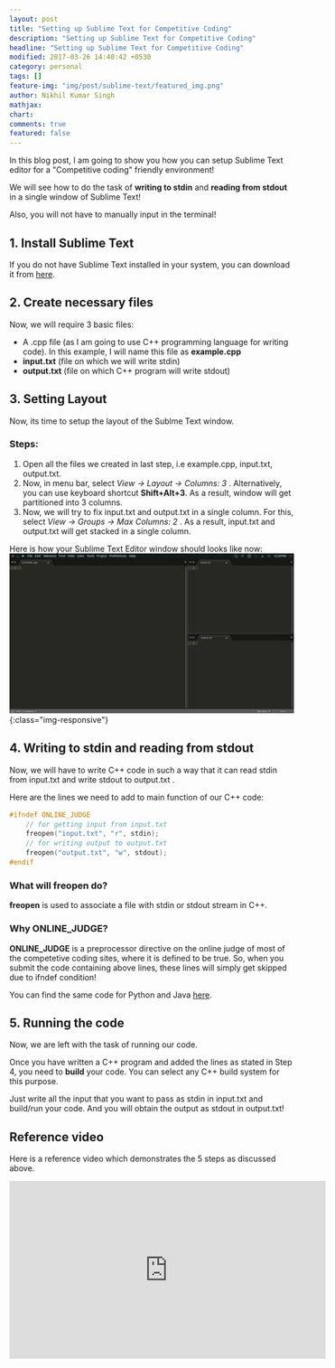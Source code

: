 ```yaml
---
layout: post
title: "Setting up Sublime Text for Competitive Coding"
description: "Setting up Sublime Text for Competitive Coding" 
headline: "Setting up Sublime Text for Competitive Coding"
modified: 2017-03-26 14:40:42 +0530
category: personal
tags: []
feature-img: "img/post/sublime-text/featured_img.png"
author: Nikhil Kumar Singh
mathjax: 
chart: 
comments: true
featured: false
---
```


In this blog post, I am going to show you how you can setup Sublime Text editor for a "Competitive coding" friendly environment!

We will see how to do the task of **writing to stdin** and **reading from stdout** in a single window of Sublime Text! 

Also, you will not have to manually input in the terminal!

## 1. Install Sublime Text

If you do not have Sublime Text installed in your system, you can download it from [here](https://www.sublimetext.com/3).


## 2. Create necessary files

Now, we will require 3 basic files:


- A .cpp file (as I am going to use C++ programming language for writing code). In this example, I will name this file as **example.cpp** 
- **input.txt** (file on which we will write stdin)
- **output.txt** (file on which C++ program will write stdout)


## 3. Setting Layout

Now, its time to setup the layout of the Sublme Text window.
### Steps:


1. Open all the files we created in last step, i.e example.cpp, input.txt, output.txt.
2. Now, in menu bar, select *View -> Layout -> Columns: 3* . Alternatively, you can use keyboard shortcut **Shift+Alt+3**. As a result, window will get partitioned into 3 columns.
3. Now, we will try to fix input.txt and output.txt in a single column. For this, select *View -> Groups -> Max Columns: 2* . As a result, input.txt and output.txt will get stacked in a single column.

Here is how your Sublime Text Editor window should looks like now:
![](/img/post/sublime-text/screen.png){:class="img-responsive"}


## 4. Writing to stdin and reading from stdout

Now, we will have to write C++ code in such a way that it can read stdin from input.txt and write stdout to output.txt .

Here are the lines we need to add to main function of our C++ code:

```cpp
#ifndef ONLINE_JUDGE
    // for getting input from input.txt
    freopen("input.txt", "r", stdin);
    // for writing output to output.txt
    freopen("output.txt", "w", stdout);
#endif
```
### What will freopen do?

**freopen** is used to associate a file with stdin or stdout stream in C++.

### Why ONLINE_JUDGE?

**ONLINE_JUDGE** is a preprocessor directive on the online judge of most of the competetive coding sites, where it is defined to be true. So, when you submit the code containing above lines, these lines will simply get skipped due to ifndef condition!

You can find the same code for Python and Java [here](http://www.geeksforgeeks.org/inputoutput-external-file-cc-java-python-competitive-programming/).


## 5. Running the code

Now, we are left with the task of running our code.

Once you have written a C++ program and added the lines as stated in Step 4, you need to **build** your code. You can select any C++ build system for this purpose. 
 
Just write all the input that you want to pass as stdin in input.txt and build/run your code. And you will obtain the output as stdout in output.txt!

## Reference video

Here is a reference video which demonstrates the 5 steps as discussed above.

<iframe width="560" height="315" src="https://www.youtube.com/embed/DlPTG4AkuqU" frameborder="0" allowfullscreen></iframe>
